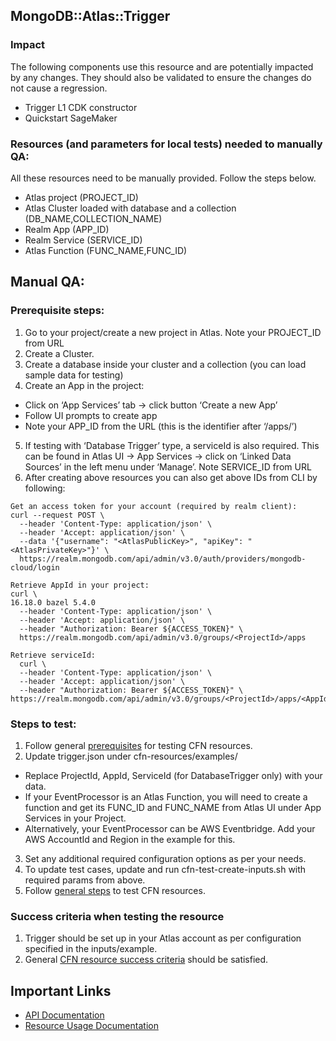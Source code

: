 ## MongoDB::Atlas::Trigger

### Impact
The following components use this resource and are potentially impacted by any changes. They should also be validated to ensure the changes do not cause a regression.
- Trigger L1 CDK constructor
- Quickstart SageMaker




### Resources (and parameters for local tests) needed to manually QA:
All these resources need to be manually provided. Follow the steps below.
- Atlas project (PROJECT_ID)
- Atlas Cluster loaded with database and a collection (DB_NAME,COLLECTION_NAME)
- Realm App (APP_ID)
- Realm Service (SERVICE_ID)
- Atlas Function (FUNC_NAME,FUNC_ID)


## Manual QA:

### Prerequisite steps:
1. Go to your project/create a new project in Atlas. Note your PROJECT_ID from URL
2. Create a Cluster.
3. Create a database inside your cluster and a collection (you can load sample data for testing)
4. Create an App in the project:
 - Click on ‘App Services’ tab -> click button ‘Create a new App’
 - Follow UI prompts to create app
 - Note your APP_ID from the URL (this is the identifier after ‘/apps/<id>’)
5) If testing with ‘Database Trigger’ type, a serviceId is also required. This can be found in Atlas UI -> App Services -> click on ‘Linked Data Sources’ in the left menu under ‘Manage’. Note SERVICE_ID from URL
6) After creating above resources you can also get above IDs from CLI by following:
```
Get an access token for your account (required by realm client):
curl --request POST \
  --header 'Content-Type: application/json' \
  --header 'Accept: application/json' \
  --data '{"username": "<AtlasPublicKey>", "apiKey": "<AtlasPrivateKey>"}' \
  https://realm.mongodb.com/api/admin/v3.0/auth/providers/mongodb-cloud/login

Retrieve AppId in your project:
curl \                                                                                                                 16.18.0 bazel 5.4.0
  --header 'Content-Type: application/json' \
  --header 'Accept: application/json' \
  --header "Authorization: Bearer ${ACCESS_TOKEN}" \
  https://realm.mongodb.com/api/admin/v3.0/groups/<ProjectId>/apps

Retrieve serviceId:
  curl \
  --header 'Content-Type: application/json' \
  --header 'Accept: application/json' \
  --header "Authorization: Bearer ${ACCESS_TOKEN}" \
https://realm.mongodb.com/api/admin/v3.0/groups/<ProjectId>/apps/<AppId>/services

```
### Steps to test:
1. Follow general [prerequisites](../../../TESTING.md.md#prerequisites) for testing CFN resources.
2. Update trigger.json under cfn-resources/examples/
 - Replace ProjectId, AppId, ServiceId (for DatabaseTrigger only) with your data.
 - If your EventProcessor is an Atlas Function, you will need to create a function and get its FUNC_ID and FUNC_NAME from Atlas UI under App Services in your Project.
 - Alternatively, your EventProcessor can be AWS Eventbridge. Add your AWS AccountId and Region in the example for this.
3. Set any additional required configuration options as per your needs.
4. To update test cases, update and run cfn-test-create-inputs.sh with required params from above.
5. Follow [general steps](../../../TESTING.md.md#steps) to test CFN resources.

### Success criteria when testing the resource
1. Trigger should be set up in your Atlas account as per configuration specified in the inputs/example.
2. General [CFN resource success criteria](../../../TESTING.md.md#success-criteria-when-testing-the-resource) should be satisfied.

## Important Links
- [API Documentation](https://www.mongodb.com/docs/atlas/app-services/admin/api/v3/#tag/triggers)
- [Resource Usage Documentation](https://www.mongodb.com/docs/atlas/triggers/#service-functions-provide-server-side-logic)